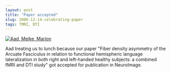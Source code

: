 ```yaml
---
layout: post
title: "Paper accepted"
slug: 2006-12-14-celebrating-paper
tags: fMRI, DTI
---
```


[ ![Aad, Meike, Marion](https://dl.dropbox.com/u/3579694/marionsmits.net/2006/12/aad_meike_marion.thumbnail.JPG) ](https://dl.dropbox.com/u/3579694/marionsmits.net/2006/12/aad_meike_marion.JPG)

Aad treating us to lunch because our paper "Fiber density asymmetry of the Arcuate Fasciculus in relation to functional hemispheric language lateralization in both right and left-handed healthy subjects: a combined fMRI and DTI study" got accepted for publication in NeuroImage.
